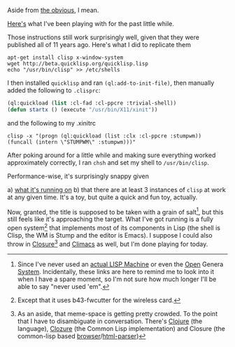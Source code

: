 Aside from [the obvious](http://c2.com/cgi/wiki?OpenGenera), I mean.

[Here's](http://www.clisp.org/clash.html) what I've been playing with for the past little while.

Those instructions still work surprisingly well, given that they were published all of 11 years ago. Here's what I did to replicate them

```
apt-get install clisp x-window-system
wget http://beta.quicklisp.org/quicklisp.lisp
echo "/usr/bin/clisp" >> /etc/shells
```

I then installed `quicklisp` and ran `(ql:add-to-init-file)`, then manually added the following to `.clisprc`:

```lisp
(ql:quickload (list :cl-fad :cl-ppcre :trivial-shell))
(defun startx () (execute "/usr/bin/X11/xinit"))
```

and the following to my .xinitrc

`clisp -x "(progn (ql:quickload (list :clx :cl-ppcre :stumpwm)) (funcall (intern \"STUMPWM\" :stumpwm)))"`

After poking around for a little while and making sure everything worked approximately correctly, I ran `chsh` and set my shell to `/usr/bin/clisp`.

Performance-wise, it's surprisingly snappy given

a) [what it's running on](http://www.pcmag.com/article2/0,2817,1625692,00.asp)
b) that there are at least 3 instances of `clisp` at work at any given time. It's a toy, but quite a quick and fun toy, actually.

Now, granted, the title is supposed to be taken with a grain of salt[^grain-of-salt], but this still feels like it's approaching the target. What I've got running is a fully open system[^except] that implements most of its components in Lisp (the shell is Clisp, the WM is Stump and the editor is Emacs). I suppose I could also throw in [Closure](http://common-lisp.net/project/closure/)[^an-aside] and [Climacs](http://common-lisp.net/project/climacs/) as well, but I'm done playing for today.


[^grain-of-salt]: Since I've never used an [actual LISP Machine](http://en.wikipedia.org/wiki/Lisp_machine) or even the [Open](http://www.advogato.org/person/johnw/diary/12.html) Genera [System](http://collison.ie/blog/2008/04/lisp-machines). Incidentally, these links are here to remind me to look into it when I have a spare moment, so I'm not sure how much longer I'll be able to say "never used 'em".

[^except]: Except that it uses b43-fwcutter for the wireless card.

[^an-aside]: As an aside, that meme-space is getting pretty crowded. To the point that I have to disambiguate in conversation. There's [Clojure](http://clojure.org/) (the language), [Clozure](http://ccl.clozure.com/) (the Common Lisp implementation) and Closure (the common-lisp based [browser](http://common-lisp.net/project/closure/)/[html-parser](http://www.cliki.net/closure-html))
